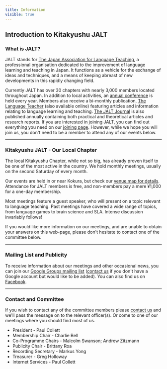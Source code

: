 ```yaml
---
title: Information
visible: true
---
```


<h2>Introduction to Kitakyushu JALT</h2>
<h3>What is JALT?</h3>
<p>
JALT stands for <a href="http://jalt.org" title="National web site for JALT">The Japan Association for Language Teaching</a>, a professional organisation dedicated to the improvement of language learning and teaching in Japan. It functions as a vehicle for the exchange of ideas and techniques, and a means of keeping abreast of new developments in this rapidly changing field. 
</p>
<p>
Currently JALT has over 30 chapters with nearly 3,000 members located throughout Japan. In addition to local activities, an <a href="https://jalt.org/main/conference" title="Link to our annual conference web site">annual conference</a> is held every year. Members also receive a bi-monthly publication, <a href="https://www.jalt-publications.org/tlt/" title="Web site for The Language Teacher">The Language Teacher</a> (also available online) featuring articles and information relating to language learning and teaching. <a href="https://www.jalt.org/jj/" title="Web site for the JALT Journal">The JALT Journal</a> is also published annually containing both practical and theoretical articles and research reports. If you are interested in joining JALT, you can find out everything you need on our <a href="https://kitakyushu.jalt.org/join" title="information on how to join">joining page</a>. However, while we hope you will join us, you don't need to be a member to attend any of our events below. 
</p>
<hr />
<h3>Kitakyushu JALT - Our Local Chapter</h3>
<p>
The local Kitakyushu Chapter, while not so big, has already proven itself to be one of the most active in the country. We hold monthly meetings, usually on the second Saturday of every month.
</p>
<p>
Our events are held in or near Kokura, but check our <a href="map" title="getting to JALT">venue map for details</a>. Attendance for JALT members is free, and non-members pay a mere &yen;1,000 for a one-day membership. 
</p>
<p>
Most meetings feature a guest speaker, who will present on a topic relevant to language teaching. Past meetings have covered a wide range of topics, from language games to brain science and SLA. Intense discussion invariably follows! 
</p>
<p>
If you would like more information on our meetings, and are unable to obtain your answers on this web-page, please don't hesitate to contact one of the committee below. 
</p>
<hr />
<h3>Mailing List and Publicity</h3>
<p>
To receive information about our meetings and other occasional news, you can join our <a href="https://groups.google.com/a/jalt.org/g/kqjalt-publicity">Google Groups mailing list</a> (<a href="https://jalt.org/email/node/15/field_group_email">contact us</a> if you don't have a Google account but would like to be added). You can also find us on <a href="https://www.facebook.com/groups/kqjalt/">Facebook</a>.
</p>
<hr />
<h3>Contact and Committee</h3>
<p>
If you wish to contact any of the committee members please <a href="https://jalt.org/email/node/15/field_group_email">contact us</a> and we'll pass the message on to the relevant officer(s). Or come to one of our meetings where you should find most of us.
</p>
<ul>
<li>President - Paul Collett </li>
<li>Membership Chair - Charlie Bell</li>
<li>Co-Programme Chairs - Malcolm Swanson; Andrew Zitzmann</li>
<li>Publicity Chair - Brittany Roa</li>
<li>Recording Secretary - Markus Yong</li>
<li>Treasurer - Greg Holloway</li>
<li> Internet Services - Paul Collett</li>
</ul>